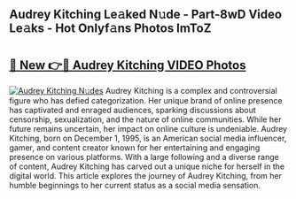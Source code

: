 ## Audrey Kitching Le𝚊ked N𝚞de - Part-8wD Video Le𝚊ks - Hot Onlyf𝚊ns Photos ImToZ

# <h2><a href="http://ab90768.deff.icu/?id=Audrey+Kitching">🔗 New 👉🔴 Audrey Kitching VIDEO Photos</a></h2>

[![Audrey Kitching N𝚞des](https://i.imgur.com/rIISA9y.gif)](http://ab90768.deff.icu/?id=Audrey+Kitching)
Audrey Kitching is a complex and controversial figure who has defied categorization. Her unique brand of online presence has captivated and enraged audiences, sparking discussions about censorship, sexualization, and the nature of online communities. While her future remains uncertain, her impact on online culture is undeniable. Audrey Kitching, born on December 1, 1995, is an American social media influencer, gamer, and content creator known for her entertaining and engaging presence on various platforms. With a large following and a diverse range of content, Audrey Kitching has carved out a unique niche for herself in the digital world. This article explores the journey of Audrey Kitching, from her humble beginnings to her current status as a social media sensation.
